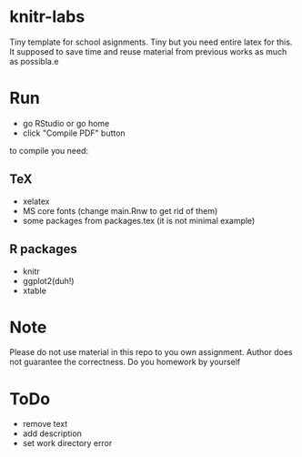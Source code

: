 # knitr-labs

Tiny template for school asignments. Tiny but you need entire latex for this. It supposed to save time and reuse material from previous works as much as possibla.e


# Run
 * go RStudio or go home
 * click "Compile PDF" button

to compile you need:
## TeX
 * xelatex 
 * MS core fonts (change main.Rnw to get rid of them)
 * some packages from packages.tex (it is not minimal example)

## R packages
 * knitr
 * ggplot2(duh!)
 * xtable


# Note
Please do not use material in this repo to you own assignment. Author does not guarantee the correctness. Do you homework by yourself

# ToDo
 * remove text
 * add description
 * set work directory error
